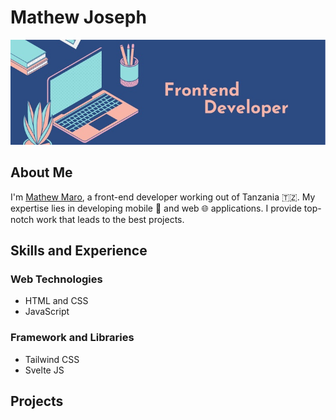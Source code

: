 # Mathew Joseph

![](./banner.jpg)

## About Me
I'm [Mathew Maro](https://github.com/theomaro/theo), a front-end developer working out of Tanzania 🇹🇿. My expertise lies in developing mobile 📱 and web 🌐 applications. I provide top-notch work that leads to the best projects.

## Skills and Experience

### Web Technologies

- HTML and CSS
- JavaScript

### Framework and Libraries

- Tailwind CSS
- Svelte JS

## Projects
